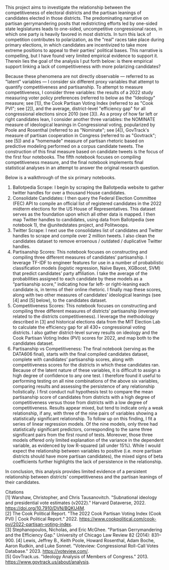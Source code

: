 This project aims to investigate the relationship between the competitiveness of electoral districts and the partisan leanings of candidates elected in those districts. The predominating narrative on partisan gerrymandering posits that redistricting efforts led by one-sided state legislatures leads to one-sided, uncompetitive congressional races, in which one party is heavily favored in most districts. In turn this lack of competition contributes to polarization, as the "real" races take place during primary elections, in which candidates are incentivized to take more extreme positions to appeal to their parties' political bases. This narrative is compelling, but I have found very limited empirical evidence to support it. Therein lies the goal of the analysis I put forth below: is there empirical support linking a lack of competitiveness with more polarizing candidates?  

Because these phenomena are not directly observable — referred to as "latent" variables — I consider six different proxy variables that attempt to quantify competitiveness and partisanship. To attempt to measure competitiveness, I consider three variables: the results of a 2022 study measuring voter policy preferences (referred to below as the "Ideology" measure; see [1]), the Cook Partisan Voting Index (referred to as "Cook PVI"; see [2]), and the average, district-level "efficiency gap" for all congressional elections since 2010 (see [3]). As a proxy of how far left or right candidates lean, I consider another three variables: the NOMINATE measure of ideological leanings in Congressional voting, popularized by Poole and Rosenthal (referred to as "Nominate"; see [4]), GovTrack's measure of partisan cooperation in Congress (referred to as "Govtrack"; see [5]) and a "homemade" measure of partisan rhetoric based on predictive modeling performed on a corpus candidate tweets. The construction of this final measure based on candidate tweets is the focus of the first four notebooks. The fifth notebook focuses on compiling competitiveness measure, and the final notebook implements final statistical analyses in an attempt to answer the original research question.  

Below is a walkthrough of the six primary notebooks.  

1.	Ballotpedia Scrape: I begin by scraping the Ballotpedia website to gather twitter handles for over a thousand House candidates.  
2.	Consolidate Candidates: I then query the Federal Election Committee (FEC) API to compile an official list of registered candidates in the 2022 midterm elections for the US House of Representatives. This dataset serves as the foundation upon which all other data is mapped. I then map Twitter handles to candidates, using data from Ballotpedia (see notebook 1), the @unitedstates project, and Politwoops.   
3.	Twitter Scrape: I next use the consolidates list of candidates and Twitter handles to scrape and compile over 2 million tweets. I also clean the candidates dataset to remove erroenous / outdated / duplicative Twitter handles.  
4.	Partisanship Scores: This notebook focuses on constructing and compiling three different measures of candidates’ partisanship. I leverage TF-IDF to engineer features for use in a number of probabilistic classification models (logistic regression, Naïve Bayes, XGBoost, SVM) that predict candidates’ party affiliation. I take the average of the probabilities assigned to each candidate by these models as a “partisanship score,” indicating how far left- or right-leaning each candidate is, in terms of their online rhetoric. I finally map these scores, along with two other measures of candidates’ ideological leanings (see [4] and [5] below), to the candidates dataset.  
5.	Competitiveness Scores: This notebook focuses on constructing and compiling three different measures of districts’ partisanship (inversely related to the districts competitiveness). I leverage the methodology described in [3] and historical elections data from the MIT Election Lab to calculate the efficiency gap for all 430+ congressional voting districts. I also gather district-level survey results on ideology and the Cook Partisan Voting Index (PVI) scores for 2022, and map both to the candidates dataset.  
6.	Partisanship vs Competitiveness: The final notebook (serving as the DATA606 final), starts with the final compiled candidates dataset, complete with candidates’ partisanship scores, along with competitiveness scores for the districts in which these candidates ran. Because of the latent nature of these variables, it is difficult to assign a high degree of confidence to any one test. I therefore found it useful to performing testing on all nine combinations of the above six variables, comparing results and assessing the persistence of any relationship holistically. I first conduct null hypothesis test to compare the mean partisanship score of candidates from districts with a high degree of competitiveness versus those from districts with a low degree of competitiveness. Results appear mixed, but tend to indicate only a weak relationship, if any, with three of the nine pairs of variables showing a statistically significant relationship. To follow up on this finding, I fit a series of linear regression models. Of the nine models, only three had statistically significant predictors, corresponding to the same three significant pairs from the first round of tests. Moreover, those three models offered only limited explanation of the variance in the dependent variable, as evidenced by low R-squared (all under 15%). While I would expect the relationship between variables to positive (i.e. more partisan districts should have more partisan candidates), the mixed signs of beta coefficients further highlights the lack of persistence in the relationship.

In conclusion, this analysis provides limited evidence of a persistent relationship between districts’ competitiveness and the partisan leanings of their candidates. 

Citations  
[1] Warshaw, Christopher, and Chris Tausanovitch. "Subnational ideology and presidential vote estimates (v2022)." Harvard Dataverse, 2022. https://doi.org/10.7910/DVN/BQKU4M.  
[2] The Cook Political Report. "The 2022 Cook Partisan Voting Index (Cook PVI) | Cook Political Report.“ 2022. https://www.cookpolitical.com/cook-pvi/2022-partisan-voting-index.  
[3] Stephanopoulos, Nicholas, and Eric McGhee. "Partisan Gerrymandering and the Efficiency Gap." University of Chicago Law Review 82 (2014): 831–900.
[4] Lewis, Jeffrey B., Keith Poole, Howard Rosenthal, Adam Boche, Aaron Rudkin, and Luke Sonnet. "Voteview: Congressional Roll-Call Votes Database." 2023. https://voteview.com/.  
[5] GovTrack.us. "Ideology Analysis of Members of Congress." 2013. https://www.govtrack.us/about/analysis.
